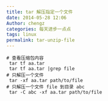 ```yaml
---
title: tar 解压指定一个文件
date: 2014-05-28 12:06
Author: chengz
categories: 每天进步一点点
tags: linux
permalink: tar-unzip-file
---
```


    # 查看压缩包内容
     tar tf aa.tar
     tar tf aa.tar |grep file
    # 只解压一个文件 
     tar -xf aa.tar path/to/file
    # 只解压一个文件 file 到目录 abc
     tar -C abc -xf aa.tar path/to/file
